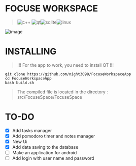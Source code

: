 # FOCUSE WORKSPACE


> ![c++](https://img.shields.io/badge/c++-%2300599C.svg?style=for-the-badge&logo=c%2B%2B&logoColor=white "c++") ![qt](https://img.shields.io/badge/Qt-%23217346.svg?style=for-the-badge&logo=Qt&logoColor=white "qt")![sqlite](https://img.shields.io/badge/sqlite-%2307405e.svg?style=for-the-badge&logo=sqlite&logoColor=white "sqlite")![linux](https://img.shields.io/badge/Linux-FCC624?style=for-the-badge&logo=linux&logoColor=black "linux")

![image](https://github.com/night3098/FocuseWorkspaceApp/assets/134074263/342a1f56-8958-4852-a9a1-a46441037bbf)

# INSTALLING

> !!! For the app to work, you need to install QT !!!

```
git clone https://github.com/night3098/FocuseWorkspaceApp
cd FocuseWorkspaceApp
bash build.sh
```
> The compiled file is located in the directory : src/FocuseSpace/FocuseSpace

# TO-DO
- [x] Add tasks manager
- [x] Add pomodoro timer and notes manager
- [x] New Ui
- [x] Add data saving to the database
- [ ] Make an application for android
- [ ] Add login with user name and password